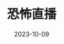 ---
layout: page
title: 恐怖直播
description: >
  生如蝼蚁，死如炮灰，命如草芥。悬疑、讽刺拉满的电影，致敬韩国的创作环境。可惜故事可信度欠佳，结尾的镜头加一星。
category: 电影
img: assets/img/movie/2023/su_nv_yang_cheng_ji.webp
star: 5
date: 2023-10-09
---